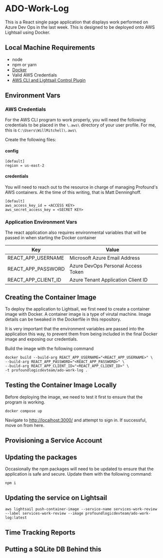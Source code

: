 # ADO-Work-Log

This is a React single page application that displays work performed on Azure Dev Ops in the last week. This is designed to be deployed onto AWS Lightsail using Docker. 

## Local Machine Requirements
* node
* npm or yarn
* [Docker](https://docs.docker.com/engine/install/#installation)
* Valid AWS Credentials
* [AWS CLI and Lightsail Control Plugin](https://lightsail.aws.amazon.com/ls/docs/en_us/articles/amazon-lightsail-install-software)


## Environment Vars
### AWS Credentials
For the AWS CLI program to work properly, you will need the following credentials to be placed in the `\.aws\` directory of your user profile. For me, this is `C:\Users\WillMitchell\.aws\`

Create the following files:

#### config
```
[default]
region = us-east-2
```

#### credentials
You will need to reach out to the resource in charge of managing Profound's AWS containers. At the time of this writing, that is Matt Denninghoff. 

```
[default]
aws_access_key_id = <ACCESS KEY>
aws_secret_access_key = <SECRET KEY>
```

### Application Environment Vars

The react application also requires environmental variables that will be passed in when starting the Docker container

| Key       | Value                              |
|-----------|------------------------------------|
| REACT_APP_USERNAME  | Microsoft Azure Email Address      |
| REACT_APP_PASSWORD  | Azure DevOps Personal Access Token |
| REACT_APP_CLIENT_ID | Azure Tenant Application Client ID |

## Creating the Container Image
To deploy the application to Lightsail, we first need to create a container image with Docker. A container image is a type of virutal machine. Image details can be tweaked in the Dockerfile in this repository.

It is very important that the environment variables are passed into the application this way, to prevent them from being included in the final Docker image and exposing our credentials.

Build the image with the following command

```
docker build --build-arg REACT_APP_USERNAME="<REACT_APP_USERNAME>" \
--build-arg REACT_APP_PASSWORD="<REACT_APP_PASSWORD>" \
--build-arg REACT_APP_CLIENT_ID="<REACT_APP_CLIENT_ID>" \
-t profoundlogicdevteam/ado-work-log .
```

## Testing the Container Image Locally

Before deploying the image, we need to test it first to ensure that the program is working.

```
docker compose up
```

Navigate to [http://localhost:3000/](http://localhost:3000/) and attempt to sign in. If successful, move on from here.

## Provisioning a Service Account
## Updating the packages

Occasionally the npm packages will need to be updated to ensure that the application is safe and secure. Update them with the following command:

`npm i`

## Updating the service on Lightsail

`aws lightsail push-container-image --service-name services-work-review --label services-work-review --image profoundlogicdevteam/ado-work-log:latest`

## Time Tracking Reports
## Putting a SQLite DB Behind this